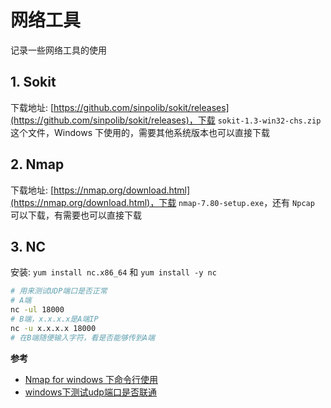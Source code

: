 # 网络工具

记录一些网络工具的使用

## 1. Sokit

下载地址: [https://github.com/sinpolib/sokit/releases](https://github.com/sinpolib/sokit/releases)，下载 `sokit-1.3-win32-chs.zip` 这个文件，Windows 下使用的，需要其他系统版本也可以直接下载

## 2. Nmap

下载地址: [https://nmap.org/download.html](https://nmap.org/download.html)，下载 `nmap-7.80-setup.exe`，还有 `Npcap` 可以下载，有需要也可以直接下载

## 3. NC

安装: `yum install nc.x86_64` 和 `yum install -y nc`

```bash
# 用来测试UDP端口是否正常
# A端
nc -ul 18000
# B端，x.x.x.x是A端IP
nc -u x.x.x.x 18000
# 在B端随便输入字符，看是否能够传到A端
```

**参考**

* [Nmap for windows 下命令行使用](https://blog.51cto.com/talk1985/1934186)
* [windows下测试udp端口是否联通](https://www.cnblogs.com/Linky008/p/10331470.html)